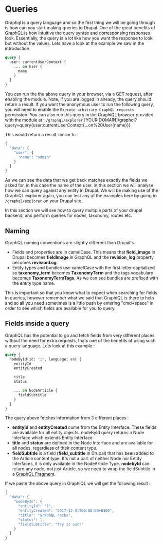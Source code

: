 # Queries

Graphql is a query language and so the first thing we will be going through is how can you start making queries to Drupal. One of the great benefits of GraphQL is how intuitive the query syntax and corresponsing responses look. Essentially, the query is a lot like how you want the response to look but without the values. Lets have a look at the example we saw in the introduction:

```graphql
query {
  user: currentUserContext {
    ... on User {
      name
    }
  }
}
```

You can run the the above query in your browser, via a GET request, after enabling the module. Note, if you are logged in already, the query should return a result. If you want the anonymous user to run the following query, you will need to enable the `Execute arbitrary GraphQL requests` permission. You can also run this query in the GraphiQL browser provided with the module at : `/graphql/explorer` \[YOUR DOMAIN\]/graphql?query=query{user:currentUserContext{...on%20User{name}}}

This would return a result similar to:

```javascript
{
  "data": {
    "user": {
      "name": "admin"
    }
  }
}
```

As we can see the data that we get back matches exactly the fields we asked for, in this case the name of the user. In this section we will analyse how we can query against any entity in Drupal. We will be making use of the GraphiQL explorer again, you can test any of the examples here by going to `/graphql/explorer` on your Drupal site.

In this section we will see how to query multiple parts of your drupal backend, and perform queries for nodes, taxonomy, routes etc.

## Naming

GraphQL naming conventions are slightly different than Drupal's.

- Fields and properties are in camelCase. This means that **field_image** in Drupal becomes **fieldImage** in GraphQL and the **revision_log** property becomes **revisionLog**.
- Entity types and bundles use camelCase with the first letter capitalized so **taxonomy_term** becomes **TaxonomyTerm** and the tags vocabulary becomes **TaxonomyTermTags**. As we can see bundles are prefixed with the entity type name.

This is important so that you know what to expect when searching for fields in queries, however remember what we said that GraphiQL is there to help and so all you need sometimes is a little push by entering "cmd+space" in order to see which fields are available for you to query.

## Fields inside a query

GraphQL has the potential to go and fetch fields from very different places without the need for extra requests, thats one of the benefits of using such a query language. Lets look at this example :

```graphql
query {
  nodeById(id: "1", language: en) {
    entityId
    entityCreated

    title
    status

    ... on NodeArticle {
      fieldSubtitle
    }
  }
}
```

The query above fetches information from 3 different places :

- **entityId** and **entityCreated** come from the Entity Interface. These fields are available for all entity objects. nodeById query returns a Node Interface which extends Entity Interface.
- **title** and **status** are defined in the Node Interface and are available for all nodes, regardless of their content type.
- **fieldSubtitle** is a field \(**field_subtitle** in Drupal\) that has been added to the Article content type. It's not a part of neither Node nor Entity Interfaces, it is only available in the NodeArticle Type. **nodebyId** can return any node, not just Article, so we need to wrap the fieldSubtitle in a [GraphQL Fragment](http://graphql.org/learn/queries/#fragments).

If we paste the above query in GraphiQL we will get the following result :

```javascript
{
  "data": {
    "nodeById": {
      "entityId": "1",
      "entityCreated": "2017-12-01T00:00:00+0100",
      "title": "GraphQL rocks",
      "status": 1,
      "fieldSubtitle": "Try it out!"
    }
  }
}
```

